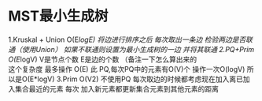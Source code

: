 #               MST最小生成树
1.Kruskal + Union  O(E*logE) 
将边进行排序之后 每次取出一条边 检验两边是否联通（使用Union） 
如果不联通则设置为最小生成树的一边 并将其联通
2.PQ+Prim O(E*logV)  V是节点个数 E是边的个数    （备注一下怎么算出来的  
这个复杂度 最多操作 O(E) 此 PQ,每次PQ中的元素有O(V)个 操作一次O(logV) 所以是O(E*logV)
3.Prim O(V2) 不使用PQ 每次取边的时候都考虑现在加入离已加入集合最近的元素 每次
加入新元素都更新集合元素到其他元素的距离
